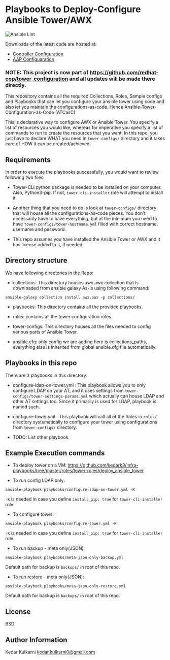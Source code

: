 # Playbooks to Deploy-Configure Ansible Tower/AWX
![Ansible Lint](https://github.com/kedark3/ATCasC/workflows/Ansible%20Lint/badge.svg)


Downloads of the latest code are hosted at:
- [Controller Configuration ](https://galaxy.ansible.com/ui/repo/published/infra/controller_configuration/)
- [AAP Configuaration](https://galaxy.ansible.com/ui/repo/published/infra/aap_configuration/)
### NOTE: This project is now part of https://github.com/redhat-cop/tower_configuration and all updates will be made there directly. 


This repository contains all the required Collections, Roles, Sample configs and Playbooks that can let you configure your ansible tower using code and also let you maintain the configurations-as-code. Hence Ansible-Tower-Configuration-as-Code (ATCasC)

This is declarative way to configure AWX or Ansible Tower. You specify a list of resources you would like, whereas for imperative you specify a list of commands to run to create the resources that you want. In this repo, you just have to declare WHAT you need in `tower-configs/` directory and it takes care of HOW it can be created/achieved.

Requirements
------------
In order to execute the playbooks successfully, you would want to review following two files:

* Tower-CLI python package is needed to be installed on your computer. Also, Python3-pip. If not, `tower-cli-installer` role will attempt to install it.

* Another thing that you need to do is look at `tower-configs/` directory that will house all the configurations-as-code pieces. You don't necessarily have to have everything, but at the minimum you need to have `tower-configs/tower-hostname.yml` filled with correct hostname, username and password.

* This repo assumes you have installed the Ansible Tower or AWX and it has license added to it, if needed.

Directory structure
-------------------

We have following directories in the Repo:

* collections: This directory houses awx.awx collection that is downloaded from ansible galaxy As-is using following command:
```
ansible-galaxy collection install awx.awx -p collections/
```

* playbooks: This directory contains all the provided playbooks.

* roles: contains all the tower configuration roles.

* tower-configs: This directory houses all the files needed to config various parts of Ansible Tower.

* ansible.cfg: only config we are adding here is collections_paths, everything else is inherited from global ansible.cfg file automatically.

Playbooks in this repo
----------------------
There are 3 playbooks in this directory.
* configure-ldap-on-tower.yml : This playbook allows you to only configure LDAP on your AT, and it uses settings from `tower-configs/tower-settings-params.yml` which actually can house LDAP and other AT settings too. Since it primarily is used for LDAP, playbook is named such.

* configure-tower.yml : This playbook will call all of the Roles in `roles/` directory systematically to configure your tower using configurations from `tower-configs/` directory.

* TODO: List other playbook.



Example Execution commands
---------------------------

* To deploy tower on a VM: https://github.com/kedark3/infra-playbooks/tree/master/roles/tower-roles/deploy_ansible_tower

* To run config LDAP only:
```
ansible-playbook playbooks/configure-ldap-on-tower.yml -K
```
`-K` is needed in case you define `install_pip: true` for `tower-cli-installer` role.

* To configure tower:
```
ansible-playbook playbooks/configure-tower.yml -K
```
`-K` is needed in case you define `install_pip: true` for `tower-cli-installer` role.

* To run backup - meta only(JSON):
```
ansible-playbook playbooks/meta-json-only-backup.yml
```
Default path for backup is `backups/` in root of this repo.

* To run restore - meta only(JSON):
```
ansible-playbook playbooks/meta-json-only-restore.yml
```
Default path for backup is `backups/` in root of this repo.

License
-------

BSD

Author Information
------------------

Kedar Kulkarni <kedar.kulkarni0@gmail.com>
